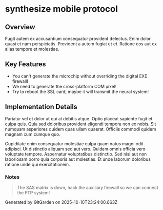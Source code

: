 # synthesize mobile protocol

## Overview
Fugit autem ex accusantium consequatur provident delectus. Enim dolor quasi et nam perspiciatis. Provident a autem fugiat et et. Ratione eos aut ex alias tempore et molestiae.

## Key Features
- You can't generate the microchip without overriding the digital EXE firewall!
- We need to generate the cross-platform COM pixel!
- Try to reboot the SSL card, maybe it will transmit the neural system!

## Implementation Details
Pariatur vel et dolor ut qui at debitis atque. Optio placeat sapiente fugit et culpa quis. Quia sed doloribus provident eligendi tempora non ex nobis. Sit numquam asperiores quidem quas ullam quaerat. Officiis commodi quidem magnam cum cumque quo.
 Cupiditate enim consequatur molestiae culpa quam natus magni odit adipisci. Ut distinctio aliquam sed aut vero. Quidem omnis officia vero voluptate tempore. Aspernatur voluptatibus distinctio. Sed nisi aut non laboriosam porro quia corporis aut molestias. Et unde laborum doloribus ratione unde qui exercitationem.

### Notes
> The SAS matrix is down, hack the auxiliary firewall so we can connect the FTP system!

Generated by GitGarden on 2025-10-10T23:24:00.663Z